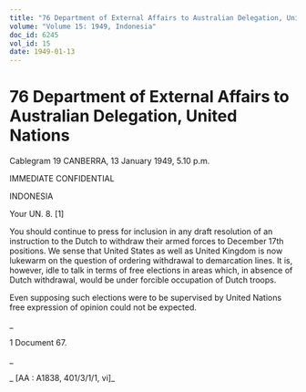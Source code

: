 ```yaml
---
title: "76 Department of External Affairs to Australian Delegation, United Nations"
volume: "Volume 15: 1949, Indonesia"
doc_id: 6245
vol_id: 15
date: 1949-01-13
---
```


# 76 Department of External Affairs to Australian Delegation, United Nations

Cablegram 19 CANBERRA, 13 January 1949, 5.10 p.m.

IMMEDIATE CONFIDENTIAL

INDONESIA

Your UN. 8. [1]

You should continue to press for inclusion in any draft resolution of an instruction to the Dutch to withdraw their armed forces to December 17th positions. We sense that United States as well as United Kingdom is now lukewarm on the question of ordering withdrawal to demarcation lines. It is, however, idle to talk in terms of free elections in areas which, in absence of Dutch withdrawal, would be under forcible occupation of Dutch troops.

Even supposing such elections were to be supervised by United Nations free expression of opinion could not be expected.

_

1 Document 67.

_

_ [AA : A1838, 401/3/1/1, vi]_
